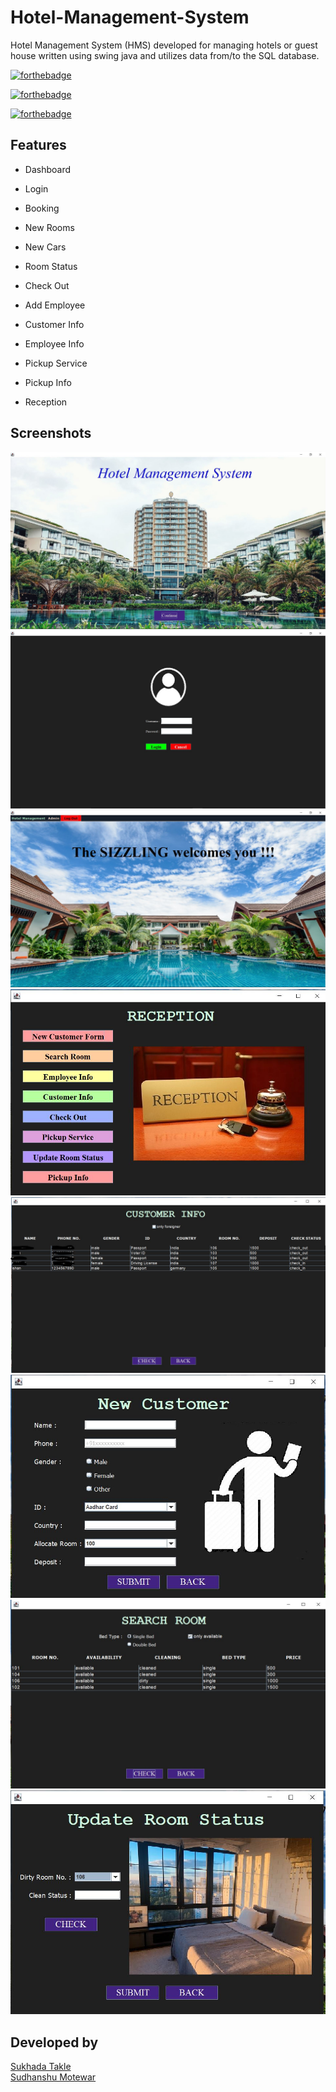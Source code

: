 # Hotel-Management-System
Hotel Management System (HMS) developed for managing hotels or guest house written using swing java and utilizes data from/to the SQL database.

[![forthebadge](https://forthebadge.com/images/badges/built-with-love.svg)](https://forthebadge.com) 

[![forthebadge](https://forthebadge.com/images/badges/powered-by-black-magic.svg)](https://forthebadge.com)

[![forthebadge](https://forthebadge.com/images/badges/made-with-java.svg)](https://forthebadge.com)

## Features

- Dashboard

- Login

- Booking

- New Rooms

- New Cars

- Room Status

- Check Out

- Add Employee

- Customer Info

- Employee Info

- Pickup Service

- Pickup Info

- Reception

## Screenshots

![hms](https://raw.githubusercontent.com/ssm0801/Hotel-Management-System/master/src/screenshots/hms.JPG)
![login](https://raw.githubusercontent.com/ssm0801/Hotel-Management-System/master/src/screenshots/login.JPG)
![dashboard](https://raw.githubusercontent.com/ssm0801/Hotel-Management-System/master/src/screenshots/dashboard.JPG)
![reception](https://raw.githubusercontent.com/ssm0801/Hotel-Management-System/master/src/screenshots/reception.JPG)
![customerInfo](https://raw.githubusercontent.com/ssm0801/Hotel-Management-System/master/src/screenshots/customerInfo.JPG)
![newCustomer](https://raw.githubusercontent.com/ssm0801/Hotel-Management-System/master/src/screenshots/newCustomer.JPG)
![searchRoom](https://raw.githubusercontent.com/ssm0801/Hotel-Management-System/master/src/screenshots/searchRoom.JPG)
![updateRoomStatus](https://raw.githubusercontent.com/ssm0801/Hotel-Management-System/master/src/screenshots/updateRoomStatus.JPG)

## Developed by

<p>
    <a href="https://www.linkedin.com/in/sukhada-takle-307b2919a/">Sukhada Takle</a>
    <br>
    <a href="https://www.linkedin.com/in/sudhanshu-motewar/">Sudhanshu Motewar</a>
</p>
